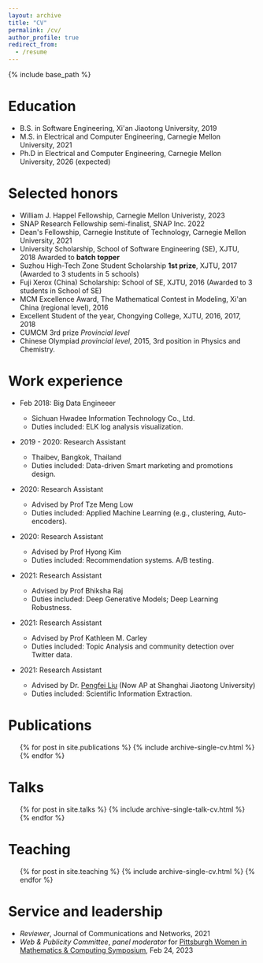 ```yaml
---
layout: archive
title: "CV"
permalink: /cv/
author_profile: true
redirect_from:
  - /resume
---
```


{% include base_path %}

Education
======
* B.S. in Software Engineering, Xi'an Jiaotong University, 2019
* M.S. in Electrical and Computer Engineering, Carnegie Mellon University, 2021
* Ph.D in Electrical and Computer Engineering, Carnegie Mellon University, 2026 (expected)

Selected honors
======
* William J. Happel Fellowship, Carnegie Mellon Univeristy, 2023
* SNAP Research Fellowship semi-finalist, SNAP Inc. 2022
* Dean's Fellowship, Carnegie Institute of Technology, Carnegie Mellon University, 2021
* University Scholarship, School of Software Engineering (SE), XJTU, 2018 Awarded to **batch topper**
* Suzhou High-Tech Zone Student Scholarship **1st prize**, XJTU, 2017 (Awarded to 3 students in 5 schools)
* Fuji Xerox (China) Scholarship: School of SE, XJTU, 2016 (Awarded to 3 students in School of SE)
* MCM Excellence Award, The Mathematical Contest in Modeling, Xi'an China (regional level), 2016
* Excellent Student of the year, Chongying College, XJTU, 2016, 2017, 2018
* CUMCM 3rd prize _Provincial level_
* Chinese Olympiad _provincial level_, 2015, 3rd position in Physics and Chemistry.

Work experience
======
* Feb 2018: Big Data Engineeer
  * Sichuan Hwadee Information Technology Co., Ltd.
  * Duties included: ELK log analysis visualization.

* 2019 - 2020: Research Assistant
  * Thaibev, Bangkok, Thailand
  * Duties included: Data-driven Smart marketing and promotions design.  

* 2020: Research Assistant
  * Advised by Prof Tze Meng Low
  * Duties included: Applied Machine Learning (e.g., clustering, Auto-encoders).
  
* 2020: Research Assistant
  * Advised by Prof Hyong Kim
  * Duties included: Recommendation systems. A/B testing.

* 2021: Research Assistant
  * Advised by Prof Bhiksha Raj
  * Duties included: Deep Generative Models; Deep Learning Robustness. 

* 2021: Research Assistant
  * Advised by Prof Kathleen M. Carley
  * Duties included: Topic Analysis and community detection over Twitter data.

* 2021: Research Assistant
  * Advised by Dr. [Pengfei Liu](http://pfliu.com/) (Now AP at Shanghai Jiaotong University)
  * Duties included: Scientific Information Extraction. 


Publications
======
  <ul>{% for post in site.publications %}
    {% include archive-single-cv.html %}
  {% endfor %}</ul>
  
Talks
======
  <ul>{% for post in site.talks %}
    {% include archive-single-talk-cv.html %}
  {% endfor %}</ul>
  
Teaching
======
  <ul>{% for post in site.teaching %}
    {% include archive-single-cv.html %}
  {% endfor %}</ul>
  
Service and leadership
======
* _Reviewer_, Journal of Communications and Networks, 2021
* _Web & Publicity Committee_, _panel moderator_ for [Pittsburgh Women in Mathematics & Computing Symposium](https://wmcs-2023.splashthat.com/), Feb 24, 2023
